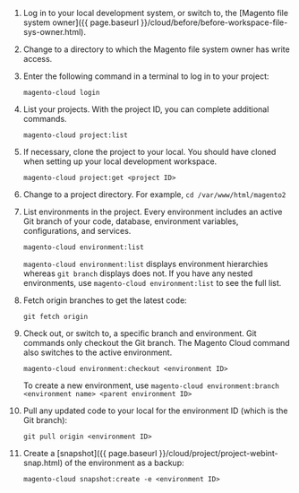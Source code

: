 <div markdown="1">

1.	Log in to your local development system, or switch to, the [Magento file system owner]({{ page.baseurl }}/cloud/before/before-workspace-file-sys-owner.html).
2.	Change to a directory to which the Magento file system owner has write access.
2.	Enter the following command in a terminal to log in to your project:

		magento-cloud login
3.	List your projects. With the project ID, you can complete additional commands.

		magento-cloud project:list
4.	If necessary, clone the project to your local. You should have cloned when setting up your local development workspace.

		magento-cloud project:get <project ID>

4.	Change to a project directory. For example, `cd /var/www/html/magento2`
4.	List environments in the project. Every environment includes an active Git branch of your code, database, environment variables, configurations, and services.

		magento-cloud environment:list

	<div class="bs-callout bs-callout-info" id="info">
  		<p><code>magento-cloud environment:list</code> displays environment hierarchies whereas <code>git branch</code> displays does not. If you have any nested environments, use <code>magento-cloud environment:list</code> to see the full list.</p>
	</div>

5.	Fetch origin branches to get the latest code:

		git fetch origin
6.	Check out, or switch to, a specific branch and environment. Git commands only checkout the Git branch. The Magento Cloud command also switches to the active environment.

		magento-cloud environment:checkout <environment ID>

	To create a new environment, use `magento-cloud environment:branch <environment name> <parent environment ID>`
8.	Pull any updated code to your local for the environment ID (which is the Git branch):

		git pull origin <environment ID>
7.  Create a [snapshot]({{ page.baseurl }}/cloud/project/project-webint-snap.html) of the environment as a backup:

        magento-cloud snapshot:create -e <environment ID>
